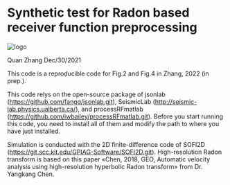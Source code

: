 # Synthetic test for Radon based receiver function preprocessing 
![logo](https://user-images.githubusercontent.com/97296586/148636639-2e19b033-0dc5-41ca-bd5d-b8a727240a3f.png)

Quan Zhang Dec/30/2021

This code is a reproducible code for Fig.2 and Fig.4 in Zhang, 2022 (in prep.).

This code relys on the open-source package of jsonlab (https://github.com/fangq/jsonlab.git), SeismicLab (http://seismic-lab.physics.ualberta.ca/), and processRFmatlab (https://github.com/iwbailey/processRFmatlab.git). Before you start running this code, you need to install all of them and modify the path to where you have just installed.

Simulation is conducted with the 2D finite-difference code of SOFI2D (https://git.scc.kit.edu/GPIAG-Software/SOFI2D.git). High-resolution Radon transform is based on this paper «Chen, 2018, GEO, Automatic velocity analysis using high-resolution hyperbolic Radon transform» from Dr. Yangkang Chen.
